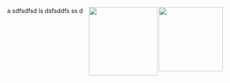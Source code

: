 <a href="https://github.com/wyvern8/akamai-nginx">
  <img src="https://raw.githubusercontent.com/wyvern8/akamai-nginx/master/logo.png?raw=true" alt="" title="logo" style="width: 150px;" align="right">
</a>a
sdfsdfsd

<image align="right" height="160" width="160" src="https://storage.googleapis.com/github-bin/gtm-logo.svg">            
ls
dsfsddfs
ss
d
